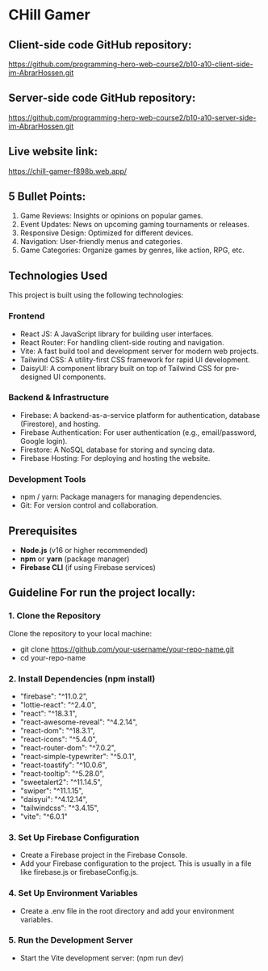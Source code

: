# CHill Gamer

## Client-side code GitHub repository:
https://github.com/programming-hero-web-course2/b10-a10-client-side-im-AbrarHossen.git

## Server-side code GitHub repository:
https://github.com/programming-hero-web-course2/b10-a10-server-side-im-AbrarHossen.git

## Live website link:
https://chill-gamer-f898b.web.app/

## 5 Bullet Points:
1. Game Reviews: Insights or opinions on popular games.
2. Event Updates: News on upcoming gaming tournaments or releases.
3. Responsive Design: Optimized for different devices.
4. Navigation: User-friendly menus and categories.
5. Game Categories: Organize games by genres, like action, RPG, etc.

## Technologies Used
This project is built using the following technologies:

### Frontend
* React JS: A JavaScript library for building user interfaces.
* React Router: For handling client-side routing and navigation.
* Vite: A fast build tool and development server for modern web projects.
* Tailwind CSS: A utility-first CSS framework for rapid UI development.
* DaisyUI: A component library built on top of Tailwind CSS for pre-designed UI components.
### Backend & Infrastructure
* Firebase: A backend-as-a-service platform for authentication, database (Firestore), and hosting.
* Firebase Authentication: For user authentication (e.g., email/password, Google login).
* Firestore: A NoSQL database for storing and syncing data.
* Firebase Hosting: For deploying and hosting the website.
### Development Tools
* npm / yarn: Package managers for managing dependencies.
* Git: For version control and collaboration.

## Prerequisites
- **Node.js** (v16 or higher recommended)
- **npm** or **yarn** (package manager)
- **Firebase CLI** (if using Firebase services)

## Guideline For run the project locally:
### 1. Clone the Repository
Clone the repository to your local machine:
* git clone https://github.com/your-username/your-repo-name.git
* cd your-repo-name
### 2. Install Dependencies (npm install)
* "firebase": "^11.0.2",
* "lottie-react": "^2.4.0",
* "react": "^18.3.1",
* "react-awesome-reveal": "^4.2.14",
* "react-dom": "^18.3.1",
* "react-icons": "^5.4.0",
* "react-router-dom": "^7.0.2",
* "react-simple-typewriter": "^5.0.1",
* "react-toastify": "^10.0.6",
* "react-tooltip": "^5.28.0",
* "sweetalert2": "^11.14.5",
* "swiper": "^11.1.15",
* "daisyui": "^4.12.14",
* "tailwindcss": "^3.4.15",
* "vite": "^6.0.1"
### 3. Set Up Firebase Configuration
* Create a Firebase project in the Firebase Console.
* Add your Firebase configuration to the project. This is usually in a file like firebase.js or firebaseConfig.js.
### 4. Set Up Environment Variables
* Create a .env file in the root directory and add your environment variables.
### 5. Run the Development Server
* Start the Vite development server: (npm run dev)
